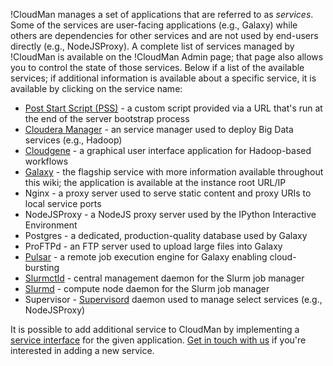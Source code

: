 !CloudMan manages a set of applications that are referred to as *services*. Some of the services are user-facing applications (e.g., Galaxy) while others are dependencies for other services and are not used by end-users directly (e.g., NodeJSProxy). A complete list of services managed by !CloudMan is available on the !CloudMan Admin page; that page also allows you to control the state of those services. Below if a list of the available services; if additional information is available about a specific service, it is available by clicking on the service name:
* [Post Start Script (PSS)](PSS) - a custom script provided via a URL that's run at the end of the server bootstrap process
* [Cloudera Manager](ClouderaManager) - an service manager used to deploy Big Data services (e.g., Hadoop)
* [Cloudgene](Cloudgene) - a graphical user interface application for Hadoop-based workflows
* [Galaxy](Galaxy) - the flagship service with more information available throughout this wiki; the application is available at the instance root URL/IP
* Nginx - a proxy server used to serve static content and proxy URIs to local service ports
* NodeJSProxy - a NodeJS proxy server used by the IPython Interactive Environment
* Postgres - a dedicated, production-quality database used by Galaxy
* ProFTPd - an FTP server used to upload large files into Galaxy
* [Pulsar](Pulsar) - a remote job execution engine for Galaxy enabling cloud-bursting
* [Slurmctld](https://computing.llnl.gov/linux/slurm/slurmctld.html) - central management daemon for the Slurm job manager
* [Slurmd](https://computing.llnl.gov/linux/slurm/slurmd.html) - compute node daemon for the Slurm job manager
* Supervisor - [Supervisord](http://supervisord.org/) daemon used to manage select services (e.g., NodeJSProxy)

It is possible to add additional service to CloudMan by implementing a [service interface](https://github.com/galaxyproject/cloudman/blob/master/cm/services/__init__.py#L290) for the given application. [Get in touch with us](https://github.com/galaxyproject/cloudman/issues) if you're interested in adding a new service.
